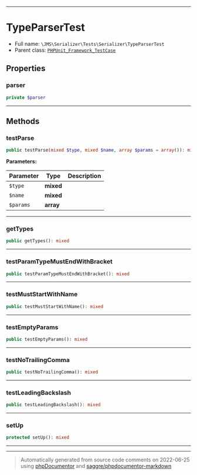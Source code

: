 ***

# TypeParserTest





* Full name: `\JMS\Serializer\Tests\Serializer\TypeParserTest`
* Parent class: [`PHPUnit_Framework_TestCase`](../../../../PHPUnit_Framework_TestCase.md)



## Properties


### parser



```php
private $parser
```






***

## Methods


### testParse



```php
public testParse(mixed $type, mixed $name, array $params = array()): mixed
```








**Parameters:**

| Parameter | Type | Description |
|-----------|------|-------------|
| `$type` | **mixed** |  |
| `$name` | **mixed** |  |
| `$params` | **array** |  |




***

### getTypes



```php
public getTypes(): mixed
```











***

### testParamTypeMustEndWithBracket



```php
public testParamTypeMustEndWithBracket(): mixed
```











***

### testMustStartWithName



```php
public testMustStartWithName(): mixed
```











***

### testEmptyParams



```php
public testEmptyParams(): mixed
```











***

### testNoTrailingComma



```php
public testNoTrailingComma(): mixed
```











***

### testLeadingBackslash



```php
public testLeadingBackslash(): mixed
```











***

### setUp



```php
protected setUp(): mixed
```











***


***
> Automatically generated from source code comments on 2022-06-25 using [phpDocumentor](http://www.phpdoc.org/) and [saggre/phpdocumentor-markdown](https://github.com/Saggre/phpDocumentor-markdown)
